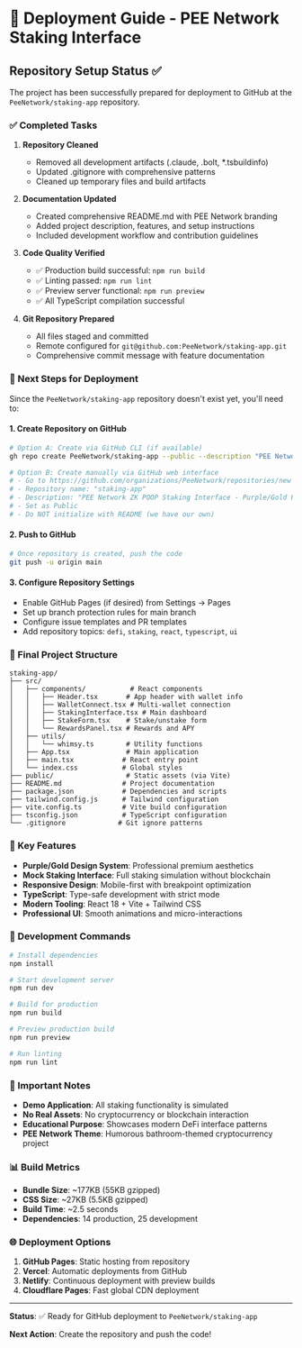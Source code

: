 # 🚀 Deployment Guide - PEE Network Staking Interface

## Repository Setup Status ✅

The project has been successfully prepared for deployment to GitHub at the `PeeNetwork/staking-app` repository.

### ✅ Completed Tasks

1. **Repository Cleaned** 
   - Removed all development artifacts (.claude, .bolt, *.tsbuildinfo)
   - Updated .gitignore with comprehensive patterns
   - Cleaned up temporary files and build artifacts

2. **Documentation Updated**
   - Created comprehensive README.md with PEE Network branding
   - Added project description, features, and setup instructions
   - Included development workflow and contribution guidelines

3. **Code Quality Verified**
   - ✅ Production build successful: `npm run build`
   - ✅ Linting passed: `npm run lint`
   - ✅ Preview server functional: `npm run preview`
   - ✅ All TypeScript compilation successful

4. **Git Repository Prepared**
   - All files staged and committed
   - Remote configured for `git@github.com:PeeNetwork/staking-app.git`
   - Comprehensive commit message with feature documentation

### 🎯 Next Steps for Deployment

Since the `PeeNetwork/staking-app` repository doesn't exist yet, you'll need to:

#### 1. Create Repository on GitHub
```bash
# Option A: Create via GitHub CLI (if available)
gh repo create PeeNetwork/staking-app --public --description "PEE Network ZK POOP Staking Interface - Purple/Gold Premium DeFi UI"

# Option B: Create manually via GitHub web interface
# - Go to https://github.com/organizations/PeeNetwork/repositories/new
# - Repository name: "staking-app"
# - Description: "PEE Network ZK POOP Staking Interface - Purple/Gold Premium DeFi UI"
# - Set as Public
# - Do NOT initialize with README (we have our own)
```

#### 2. Push to GitHub
```bash
# Once repository is created, push the code
git push -u origin main
```

#### 3. Configure Repository Settings
- Enable GitHub Pages (if desired) from Settings → Pages
- Set up branch protection rules for main branch
- Configure issue templates and PR templates
- Add repository topics: `defi`, `staking`, `react`, `typescript`, `ui`

### 📁 Final Project Structure

```
staking-app/
├── src/
│   ├── components/           # React components
│   │   ├── Header.tsx       # App header with wallet info
│   │   ├── WalletConnect.tsx # Multi-wallet connection
│   │   ├── StakingInterface.tsx # Main dashboard
│   │   ├── StakeForm.tsx    # Stake/unstake form
│   │   └── RewardsPanel.tsx # Rewards and APY
│   ├── utils/
│   │   └── whimsy.ts        # Utility functions
│   ├── App.tsx              # Main application
│   ├── main.tsx            # React entry point
│   └── index.css           # Global styles
├── public/                  # Static assets (via Vite)
├── README.md               # Project documentation
├── package.json            # Dependencies and scripts
├── tailwind.config.js      # Tailwind configuration
├── vite.config.ts          # Vite build configuration
├── tsconfig.json           # TypeScript configuration
└── .gitignore             # Git ignore patterns
```

### 🎨 Key Features

- **Purple/Gold Design System**: Professional premium aesthetics
- **Mock Staking Interface**: Full staking simulation without blockchain
- **Responsive Design**: Mobile-first with breakpoint optimization
- **TypeScript**: Type-safe development with strict mode
- **Modern Tooling**: React 18 + Vite + Tailwind CSS
- **Professional UI**: Smooth animations and micro-interactions

### 🔧 Development Commands

```bash
# Install dependencies
npm install

# Start development server
npm run dev

# Build for production
npm run build

# Preview production build
npm run preview

# Run linting
npm run lint
```

### 🚨 Important Notes

- **Demo Application**: All staking functionality is simulated
- **No Real Assets**: No cryptocurrency or blockchain interaction
- **Educational Purpose**: Showcases modern DeFi interface patterns
- **PEE Network Theme**: Humorous bathroom-themed cryptocurrency project

### 📊 Build Metrics

- **Bundle Size**: ~177KB (55KB gzipped)
- **CSS Size**: ~27KB (5.5KB gzipped)
- **Build Time**: ~2.5 seconds
- **Dependencies**: 14 production, 25 development

### 🌐 Deployment Options

1. **GitHub Pages**: Static hosting from repository
2. **Vercel**: Automatic deployments from GitHub
3. **Netlify**: Continuous deployment with preview builds
4. **Cloudflare Pages**: Fast global CDN deployment

---

**Status**: ✅ Ready for GitHub deployment to `PeeNetwork/staking-app`

**Next Action**: Create the repository and push the code!